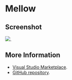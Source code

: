 # Mellow



## Screenshot
![](https://raw.githubusercontent.com/gerane/VSCodeThemes/master/gerane.Theme-Mellow/screenshot.png).


## More Information
* [Visual Studio Marketplace](https://marketplace.visualstudio.com/items/gerane.Theme-Mellow).
* [GitHub repository](https://github.com/gerane/VSCodeThemes).
